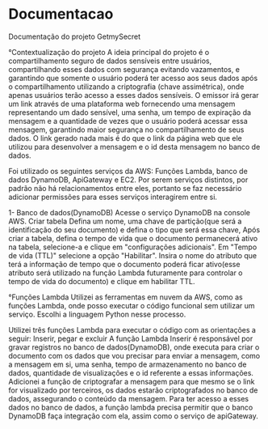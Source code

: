 # Documentacao
Documentação do projeto GetmySecret

°Contextualização do projeto
A ideia principal do projeto é o compartilhamento seguro de dados sensíveis entre usuários, compartilhando esses dados com segurança evitando vazamentos, e
garantindo que somente o usuário poderá ter acesso aos seus dados após o compartilhamento utilizando a criptografia (chave assimétrica), onde apenas usuários
terão acesso a esses dados sensíveis.
O emissor irá gerar um link através de uma plataforma web fornecendo uma mensagem representando um dado sensível, uma senha, um tempo de expiração da mensagem e
a quantidade de vezes que o usuário poderá acessar essa mensagem, garantindo maior segurança no compartilhamento de seus dados. O link gerado nada mais é do que
o link da página web que ele utilizou para desenvolver a mensagem e o id desta mensagem no banco de dados.

Foi utilizado os seguintes serviços da AWS: Funções Lambda, banco de dados DynamoDB, ApiGateway e EC2. Por serem serviços distintos, por padrão não há relacionamentos entre eles, portanto se faz necessário adicionar permissões para esses serviços interagirem entre si.

1- Banco de dados(DynamoDB)
Acesse o serviço DynamoDB na console AWS.
Criar tabela
Defina um nome, uma chave de partição(que será a identificação do seu documento) e defina o tipo que será essa chave,
Após criar a tabela, defina o tempo de vida que o documento permanecerá ativo na tabela, selecione-a e clique em "configurações adicionais". Em "Tempo de vida (TTL)" selecione a opção "Habilitar". Insira o nome do atributo que terá a informação de tempo que o documento poderá ficar ativo(esse atributo será utilizado na função Lambda futuramente para controlar o tempo de vida do documento) e clique em habilitar TTL.

°Funções Lambda
Utilizei as ferramentas em nuvem da AWS, como as funções Lambda, onde posso executar o código funcional sem utilizar um serviço. Escolhi a linguagem Python
nesse processo.

Utilizei três funções Lambda para executar o código com as orientações a seguir:
Inserir, pegar e excluir
A função Lambda Inserir é responsável por gravar registros no banco de dados(DynamoDB), onde executa para criar o documento com os dados que vou precisar para
enviar a mensagem, como a mensagem em si, uma senha, tempo de armazenamento no banco de dados, quantidade de visualizações e o id referente a essas informações.
Adicionei a função de criptografar a mensagem para que mesmo se o link for visualizado por terceiros, os dados estarão criptografados no banco de dados,
assegurando o conteúdo da mensagem.
Para ter acesso a esses dados no banco de dados, a função lambda precisa permitir que o banco DynamoDB faça integração com ela, assim como o serviço de
apiGateway.

